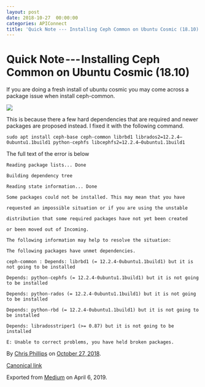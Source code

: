 ```yaml
---
layout: post
date: 2018-10-27  00:00:00
categories: APIConnect
title: 'Quick Note --- Installing Ceph Common on Ubuntu Cosmic (18.10)'
---
```

# Quick Note --- Installing Ceph Common on Ubuntu Cosmic (18.10)

If you are doing a fresh install of ubuntu cosmic you may come across a
package issue when install ceph-common.



![](https://cdn-images-1.medium.com/max/2560/1*XQi6sWSiU3HfBJlLXS2pOA.png)



This is because there a few hard dependencies that are required and
newer packages are proposed instead. I fixed it with the following
command.

`sudo apt install ceph-base ceph-common librbd1 librados2=12.2.4–0ubuntu1.1build1 python-cephfs libcephfs2=12.2.4–0ubuntu1.1build1`

The full text of the error is below

```
Reading package lists... Done
```

```
Building dependency tree
```

```
Reading state information... Done
```

```
Some packages could not be installed. This may mean that you have
```

```
requested an impossible situation or if you are using the unstable
```

```
distribution that some required packages have not yet been created
```

```
or been moved out of Incoming.
```

```
The following information may help to resolve the situation:
```

```
The following packages have unmet dependencies.
```

```
ceph-common : Depends: librbd1 (= 12.2.4-0ubuntu1.1build1) but it is not going to be installed
```

```
Depends: python-cephfs (= 12.2.4-0ubuntu1.1build1) but it is not going to be installed
```

```
Depends: python-rados (= 12.2.4-0ubuntu1.1build1) but it is not going to be installed
```

```
Depends: python-rbd (= 12.2.4-0ubuntu1.1build1) but it is not going to be installed
```

```
Depends: libradosstriper1 (>= 0.87) but it is not going to be installed
```

```
E: Unable to correct problems, you have held broken packages.
```





By [Chris Phillips](https://medium.com/@cminion) on
[October 27, 2018](https://medium.com/p/5b6901aa53c4).

[Canonical
link](https://medium.com/@cminion/quick-note-installing-ceph-common-on-ubuntu-cosmic-18-10-5b6901aa53c4)

Exported from [Medium](https://medium.com) on April 6, 2019.
